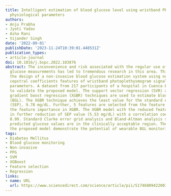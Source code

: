```yaml
---
title: Intelligent estimation of blood glucose level using wristband PPG signal and
  physiological parameters
authors:
- Anju Prabha
- Jyoti Yadav
- Asha Rani
- Vijander Singh
date: '2022-09-01'
publishDate: '2023-11-24T10:39:01.448531Z'
publication_types:
- article-journal
doi: 10.1016/j.bspc.2022.103876
abstract: The inconvenience and risk associated with the regular use of invasive blood
  glucose measurements has led to tremendous research in this area. This paper proposes
  the design of a non-invasive blood glucose estimation system using novel Mel frequency
  cepstral coefficients features of wristband photoplethysmogram signal and physiological
  parameters. A dataset from 217 participants of a hospital in Cuenca Ecuador is used
  to validate the proposed model. The support vector regression (SVR) and extreme
  gradient boost regression (XGBR) techniques are used to estimate blood glucose levels
  (BGL). The XGBR technique achieves the least value for the standard error of prediction
  (SEP), 9.78 mg/dL. Further, 5 features are selected from the feature set based on
  the feature importance in XGBR. The XGBR model with the reduced feature set results
  in further reduction of SEP value (5.53 mg/dL) with a correlation coefficient of
  0.99. Standard Clarke error grid analysis and Bland-Altman analysis shows that the
  predicted glucose values are in the clinically acceptable region. The results of
  the proposed model demonstrate the potential of wearable BGL monitoring technology.
tags:
- Diabetes Mellitus
- Blood glucose monitoring
- Non-invasive
- PPG
- SVM
- XGBoost
- Feature selection
- Regression
links:
- name: URL
  url: https://www.sciencedirect.com/science/article/pii/S1746809422003913
---
```

